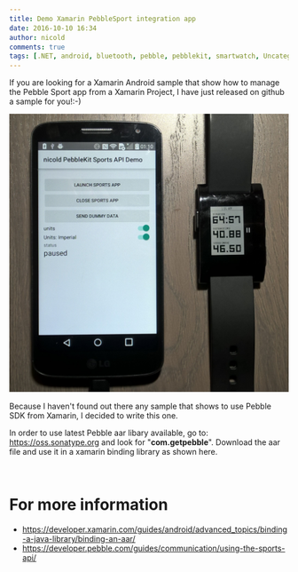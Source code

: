 ```yaml
---
title: Demo Xamarin PebbleSport integration app
date: 2016-10-10 16:34
author: nicold
comments: true
tags: [.NET, android, bluetooth, pebble, pebblekit, smartwatch, Uncategorized, xamarin]
---
```


<p style="text-align: left">If you are looking for a Xamarin Android sample that show how to manage the Pebble Sport app from a Xamarin Project, I have just released on github a sample for you!:-)</p>

![app sample](../assets/msdn/2016/10/pebble-xamarin-sample.jpg)

Because I haven't found out there any sample that shows to use Pebble SDK from Xamarin, I decided to write this one.

In order to use latest Pebble aar libary available, go to: <a href="https://oss.sonatype.org/">https://oss.sonatype.org</a> and look for "<strong>com.getpebble</strong>". Download the aar file and use it in a xamarin binding library as shown here.

&nbsp;
<h1>For more information</h1>
<ul>
 	<li><a href="https://developer.xamarin.com/guides/android/advanced_topics/binding-a-java-library/binding-an-aar/" title="https://developer.xamarin.com/guides/android/advanced_topics/binding-a-java-library/binding-an-aar/">https://developer.xamarin.com/guides/android/advanced_topics/binding-a-java-library/binding-an-aar/</a></li>
 	<li><a href="https://developer.pebble.com/guides/communication/using-the-sports-api/" title="https://developer.pebble.com/guides/communication/using-the-sports-api/">https://developer.pebble.com/guides/communication/using-the-sports-api/</a></li>
</ul>
